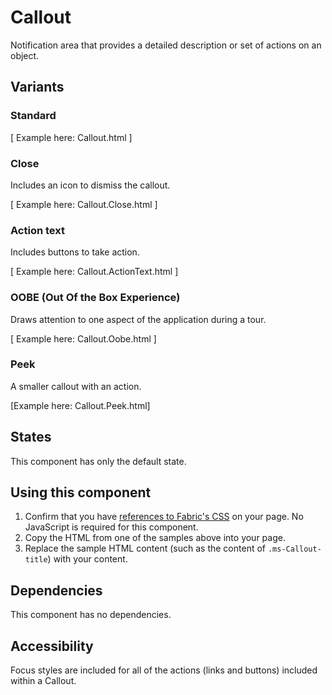 # Callout
Notification area that provides a detailed description or set of actions on an object.

## Variants

### Standard
[ Example here: Callout.html ]

### Close
Includes an icon to dismiss the callout.

[ Example here: Callout.Close.html ]

### Action text
Includes buttons to take action.

[ Example here: Callout.ActionText.html ]

### OOBE (Out Of the Box Experience)
Draws attention to one aspect of the application during a tour.

[ Example here: Callout.Oobe.html ]

### Peek
A smaller callout with an action.

[Example here: Callout.Peek.html]

## States
This component has only the default state.

## Using this component
<!-- @todo Create a page showing how to import fabric.css, fabric.components.css, and jquery.fabric.js onto a page. -->
1. Confirm that you have [references to Fabric's CSS]() on your page. No JavaScript is required for this component.
2. Copy the HTML from one of the samples above into your page.
5. Replace the sample HTML content (such as the content of `.ms-Callout-title`) with your content.

## Dependencies
This component has no dependencies.

## Accessibility
Focus styles are included for all of the actions (links and buttons) included within a Callout.
